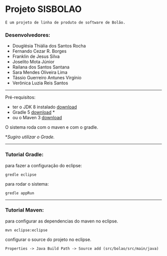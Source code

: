 # Projeto SISBOLAO 
	
	É um projeto de linha de produto de software de Bolão.

### Desenvolvedores: 

 - Douglésia Thiália dos Santos Rocha
 - Fernando Cezar R. Borges
 - Franklin de Jesus Silva
 - Joselito Mota Júnior
 - Railana dos Santos Santana
 - Sara Mendes Oliveira Lima
 - Tássio Guerreiro Antunes Virgínio
 - Verônica Luzia Reis Santos

---


Pré-requisitos: 
 - ter o JDK 8 instalado [download](https://www.oracle.com/technetwork/pt/java/javase/downloads/jdk8-downloads-2133151.html)
 - Gradle 5 [download](https://gradle.org/install/) *
 - ou o Maven 3 [download](https://maven.apache.org/download.cgi)
 
O sistema roda com o maven e com o gradle.

**Sugiro utilizar o Grade.*

---

### Tutorial Gradle:

para fazer a configuração do eclipse:

	gredle eclipse

para rodar o sistema:

	gredle appRun

---

### Tutorial Maven:

para configurar as dependencias do maven no eclipse.

	mvn eclipse:eclipse

configurar o source do projeto no eclipse.

	Properties -> Java Build Path -> Source add (src/bolao/src/main/java)

